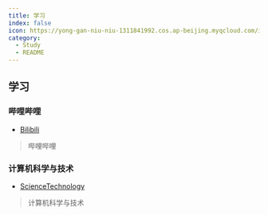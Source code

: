 ```yaml
---
title: 学习
index: false
icon: https://yong-gan-niu-niu-1311841992.cos.ap-beijing.myqcloud.com/images/%E6%97%85%E6%B8%B8%E4%B8%BB%E9%A2%98_%E6%96%B9%E6%97%97.svg
category:
  - Study
  - README
---
```


## 学习

### 哔哩哔哩

- [Bilibili](Bilibili)

> 哔哩哔哩

### 计算机科学与技术

- [ScienceTechnology](ScienceTechnology)

> 计算机科学与技术